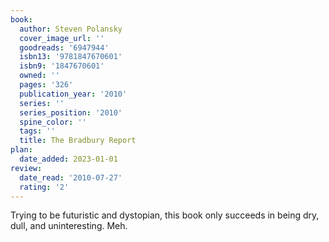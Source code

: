 ```yaml
---
book:
  author: Steven Polansky
  cover_image_url: ''
  goodreads: '6947944'
  isbn13: '9781847670601'
  isbn9: '1847670601'
  owned: ''
  pages: '326'
  publication_year: '2010'
  series: ''
  series_position: '2010'
  spine_color: ''
  tags: ''
  title: The Bradbury Report
plan:
  date_added: 2023-01-01
review:
  date_read: '2010-07-27'
  rating: '2'
---
```


Trying to be futuristic and dystopian, this book only succeeds in being dry, dull, and uninteresting. Meh.
